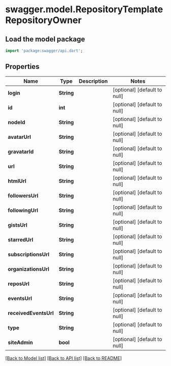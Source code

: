 # swagger.model.RepositoryTemplateRepositoryOwner

## Load the model package
```dart
import 'package:swagger/api.dart';
```

## Properties
Name | Type | Description | Notes
------------ | ------------- | ------------- | -------------
**login** | **String** |  | [optional] [default to null]
**id** | **int** |  | [optional] [default to null]
**nodeId** | **String** |  | [optional] [default to null]
**avatarUrl** | **String** |  | [optional] [default to null]
**gravatarId** | **String** |  | [optional] [default to null]
**url** | **String** |  | [optional] [default to null]
**htmlUrl** | **String** |  | [optional] [default to null]
**followersUrl** | **String** |  | [optional] [default to null]
**followingUrl** | **String** |  | [optional] [default to null]
**gistsUrl** | **String** |  | [optional] [default to null]
**starredUrl** | **String** |  | [optional] [default to null]
**subscriptionsUrl** | **String** |  | [optional] [default to null]
**organizationsUrl** | **String** |  | [optional] [default to null]
**reposUrl** | **String** |  | [optional] [default to null]
**eventsUrl** | **String** |  | [optional] [default to null]
**receivedEventsUrl** | **String** |  | [optional] [default to null]
**type** | **String** |  | [optional] [default to null]
**siteAdmin** | **bool** |  | [optional] [default to null]

[[Back to Model list]](../README.md#documentation-for-models) [[Back to API list]](../README.md#documentation-for-api-endpoints) [[Back to README]](../README.md)


